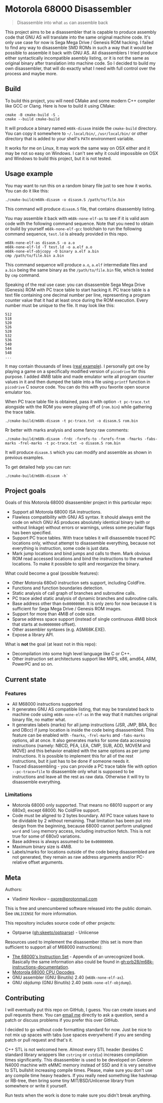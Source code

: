 # Motorola 68000 Disassembler

> Disassemble into what `as` can assemble back

This project aims to be a disassembler that is capable to produce assembly code
that GNU AS will translate into the same original machine code. It's only use
case for now is Sega Mega Drive / Genesis ROM hacking. I failed to find any way
to disassemble SMD ROMs in such a way that it would be possible to assemble it
back with GNU AS. All disassemblers I tried produce either syntactically
incompatible asembly listing, or it is not the same as original binary after
translation into machine code. So I decided to build my own disassembler, that
will do exactly what I need with full control over the process and maybe more.

## Build

To build this project, you will need CMake and some modern C++ compiler like GCC
or Clang. Here is how to build it using CMake:

```
cmake -B cmake-build -S .
cmake --build cmake-build
```

It will produce a binary named `m68k-disasm` inside the `cmake-build` directory.
You can copy it somewhere to `~/.local/bin/`, `/usr/local/bin/` or other
directory that is added to your shell's `PATH` environment variable.

It works for me on Linux, It may work the same way on OSX either and it may be
not so easy on Windows. I can't see why it could impossible on OSX and Windows
to build this project, but it is not tested.

## Usage example

You may want to run this on a random binary file just to see how it works. You
can do it like this:

```
./cmake-build/m68k-disasm -o disasm.S /path/to/file.bin
```

This command will produce `disasm.S` file, that contains disassembly listing.

You may assemble it back with `m68k-none-elf-as` to see if it is valid asm code
with the following command sequence. Note that you need to obtain or build by
yourself `m68k-none-elf-gcc` toolchain to run the following command sequence,
`test.ld` is already provided in this repo.

```
m68k-none-elf-as disasm.S -o a.o
m68k-none-elf-ld -T test.ld -o a.elf a.o
m68k-none-elf-objcopy -O binary a.elf a.bin
cmp /path/to/file.bin a.bin
```

This command sequence will produce `a.o`, `a.elf` intermediate files and `a.bin`
being the same binary as the `/path/to/file.bin` file, which is tested by `cmp`
command.

Speaking of the real use case: you can disassemble Sega Mega Drive (Genesis) ROM
with PC trace table to start hacking it. PC trace table is a text file
containing one decimal number per line, representing a program counter value
that it had at least once during the ROM execution. Every number must be unique
to the file. It may look like this:

```
512
518
520
526
528
532
536
540
544
548
...
```

It may contain thousands of lines ([real example](https://gist.github.com/Oxore/c93a6192314cd6bebfa847350409caf0)).
I personally got one by playing a game on a specifically modified version of
`picodrive` for this purpose. I added 4MiB table and made emulator write all
program counter values in it and then dumped the table into a file using
`printf` function in `picodrive` C source code. You can do this with you
favorite open source emulator too.

When PC trace table file is obtained, pass it with option `-t pc-trace.txt`
alongside with the ROM you were playing off of (`rom.bin`) while gathering the
trace table.

```
./cmake-build/m68k-disasm -t pc-trace.txt -o disasm.S rom.bin
```

Rr better with marks analysis and some fancy raw comments:

```
./cmake-build/m68k-disasm -frdc -fxrefs-to -fxrefs-from -fmarks -fabs-marks -frel-marks -t pc-trace.txt -o disasm.S rom.bin
```

It will produce `disasm.S` which you can modify and assemble as shown in
previous examples.

To get detailed help you can run:

```
./cmake-build/m68k-disasm -h`
```

## Project goals

Goals of this Motorola 68000 disassembler project in this particular repo:
- Support all Motorola 68000 ISA instructions.
- Flawless compatibility with GNU AS syntax. It should always emit the code on
  which GNU AS produces absolutely identical binary (with or without linkage)
  without errors or warnings, unless some peculiar flags has been specified.
- Support PC trace tables. With trace tables it will disassemble traced PC
  locations only, without attempt to disassemble everything, because not
  everything is instruction, some code is just data.
- Mark jump locations and bind jumps and calls to them. Mark obvious ROM read
  accessed locations and bind the instructions to the marked locations. To make
  it possible to split and reorganize the binary.

What could become a goal (possible features):
- Other Motorola 680x0 instruction sets support, including ColdFire.
- Functions and function boundaries detection.
- Static analysis of call graph of branches and subroutine calls.
- PC trace aided static analysis of dynamic branches and subroutine calls.
- Base address other than `0x00000000`. It is only zero for now because it is
  sufficient for Sega Mega Drive / Genesis ROM images.
- Support for more than 4MiB of code size.
- Sparse address space support (instead of single continuous 4MiB block that
  starts at `0x00000000` offset).
- Other assembler syntaxes (e.g. ASM68K.EXE).
- Expose a library API.

What is **not** the goal (at least not in this repo):
- Decompilation into some high level language like C or C++.
- Other instruction set architectures support like MIPS, x86, amd64, ARM,
  PowerPC and so on.

## Current state

### Features

- All M68000 instructions supported
- It generates GNU AS compatible listing, that may be translated back to machine
  code using `m68k-none-elf-as` in the way that it matches original binary file,
  no matter what.
- It generates labels (marks) for all jump instructions (JSR, JMP, BRA, Bcc and
  DBcc) if jump location is inside the code being disassembled. This feature can
  be enabled with `-fmarks`, `-frel-marks` and `-fabs-marks` options, all at
  once. It also generates marks for some data accessing instructions (namely:
  NBCD, PEA, LEA, CMP, SUB, ADD, MOVEM and MOVE) and this behavior enabled with
  the same options as per jump instructions. It is possible to implement this
  for all of the rest instructions, but it just has to be done if someone needs
  it.
- Traced disassembling - you can provide a PC trace table file with option
  `--pc-trace=file` to disassemble only what is supposed to be instructions and
  leave all the rest as raw data. Otherwise it will try to disassemble
  everything.

### Limitations

- Motorola 68000 only supported. That means no 68010 support or any 680x0,
  except 68000. No ColdFire support.
- Code must be aligned to 2 bytes boundary. All PC trace values have to be
  dividable by 2 without remaining. That limitation has been put into design
  from the beginning, because 68000 cannot perform unaligned `word` and `long`
  memory access, including instruction fetch. This is not true for some of 680x0
  variations.
- Base address is always assumed to be `0x00000000`.
- Maximum binary size is 4MiB.
- Labels/marks for locations outside of the code being disassembled are not
  generated, they remain as raw address arguments and/or PC-relative offset
  arguments.

## Meta

Authors:
- Vladimir Novikov – oxore@protonmail.com

This is free and unencumbered software released into the public domain. See
``UNLICENSE`` for more information.

This repository includes source code of other projects:
- Optparse ([gh:skeeto/optparse](https://github.com/skeeto/optparse)) - Unlicense

Resources used to implement the disassember (this set is more than sufficient to
support all of M68000 instructions):
- [The 68000's Instruction Set](http://wpage.unina.it/rcanonic/didattica/ce1/docs/68000.pdf) - Appendix of an unrecognized book. Basically the same information also could be found in [gh:prb28/m68k-instructions-documentation](https://github.com/prb28/m68k-instructions-documentation).
- [Motorola 68000 CPU Opcodes](http://goldencrystal.free.fr/M68kOpcodes-v2.3.pdf).
- GNU assembler (GNU Binutils) 2.40 (`m68k-none-elf-as`).
- GNU objdump (GNU Binutils) 2.40 (`m68k-none-elf-objdump`).

## Contributing

I will eventually put this repo on GitHub, I guess. You can create issues and
pull requests there. You can [email me](mailto:oxore@protonmail.com) directly to
ask a question, send a patch or discuss problems if you prefer this over GitHub.

I decided to go without code formatting standard for now. Just be nice to not
mix up spaces with tabs (use spaces everywhere) if you are sending patch or
pull request and that's it.

C++ STL is not welcomed here. Almost every STL header (besides C standard
library wrappers like `cstring` or `cstdio`) increases compilation times
significantly. This disassembler is used to be developed on Celeron N4000
machine with eMMC memory instead of SSD and it is very sensitive to STL bullshit
increasing compile times. Please, make sure you don't use any compile time heavy
headers. If you really need something like hashmap or RB-tree, then bring some
tiny MIT/BSD/Unlicense library from somewhere or write it yourself.

Run tests when the work is done to make sure you didn't break anything.

<!-- Markdown link & img dfn's -->
[readme-template]: https://github.com/dbader/readme-template
